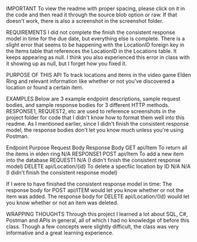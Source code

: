 IMPORTANT
To view the readme with proper spacing, please click on it in the code and then read it through the source blob option or raw. If that doesn't work, there is also a screenshot in the screenshot folder.


REQUIREMENTS
I did not complete the finish the consistent response model in time for the due date, but everything else is complete. 
There is a slight error that seems to be happening with the LocationID foreign key in the Items table that references the LocationID in the Locations table. It keeps appearing as null. I think you also experienced this error in class with it showing up as null, but I forget how you fixed it. 


PURPOSE OF THIS API
To track locations and items in the video game Elden Ring and relevant information like whether or not you've discovered a location or found a certain item.


EXAMPLES
Below are 3 example endpoint descriptions, sample request bodies, and sample response bodies for 3 different HTTP methods.
RESPONSE1, REQUEST2, etc are used to reference screenshots in the project folder for code that I didn't know how to format them well into this readme.
As I mentioned earlier, since I didn't finish the consistent response model, the response bodies don't let you know much unless you're using Postman.

Endpoint                    Purpose                                       Request Body                Response Body
GET api/Item                To return all the items in elden ring         N/A                         RESPONSE1
POST api/Item               To add a new item into the database           REQUEST1                    N/A (I didn't finish the consistent response model)
DELETE api/Location/{id}    To delete a specfiic location by ID           N/A                         N/A (I didn't finish the consistent response model)

If I were to have finished the consistent response model in time:
  The response body for POST api/ITEM would let you know whether or not the item was added. 
  The response body for DELETE api/Location/{Id} would let you know whether or not an item was deleted.
   

WRAPPING THOUGHTS
Through this project I learned a lot about SQL, C#, Postman and APIs in general, all of which I had no knowledge of before this class. Though a few concepts were slightly difficult, the class was very informative and a great learning experience. 

